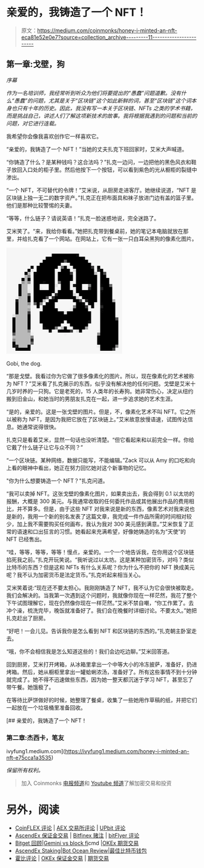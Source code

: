 # 亲爱的，我铸造了一个 NFT！

> 原文：<https://medium.com/coinmonks/honey-i-minted-an-nft-eca81e52e0e7?source=collection_archive---------11----------------------->

## **第一章:戈壁，狗**

*序幕*

*作为一名培训师，我经常听到听众为他们将要提出的“愚蠢”问题道歉。没有什么“愚蠢”的问题，尤其是关于“区块链”这个如此新鲜的词，甚至“区块链”这个词本身也只有十年的历史。因此，我没有写一本关于区块链、NFTs 之类的学术书籍，而是挑战自己，讲述人们了解这项新技术的故事。我将根据我遇到的问题和当前的问题，对它进行连载。*

我希望你会像我喜欢创作它一样喜欢它。

“亲爱的，我铸造了一个 NFT！”当她的丈夫扎克下班回家时，艾米大声喊道。

“你铸造了什么？是某种钱吗？这合法吗？”扎克一边问，一边把他的黑色风衣和鞋子放回入口处的柜子里。然后他按下一个按钮，可以看到紫色的光从橱柜的裂缝中渗出。

“一个 NFT，不可替代的令牌！”艾米说，从厨房走进客厅。她继续说道，“NFT 是区块链上独一无二的数字资产。”扎克正在把布面具和袜子放进门边有盖的篮子里。他们是那种比较警惕的夫妻。

“等等，什么链子？请说英语！”扎克一脸迷惑地说，完全迷路了。

艾米笑了。“来，我给你看看。”她把扎克带到餐桌前，她的笔记本电脑就放在那里，并给扎克看了一个网站。在网站上，它有一张一只白耳朵黑狗的像素化图片。

![](img/d11546556b6ccf9b2cb673f8c1343521.png)

Gobi, the dog.

“那是戈壁。我看过你为它做了很多像素化的图片。所以，现在像素化的艺术被称为 NFT？”艾米看了扎克展示的东西，似乎没有解决他的任何问题。戈壁是艾米十几岁时养的一只狗。它是老死的，15 人类年的长寿狗。她非常伤心，决定从纽约搬到旧金山，和她当时的男朋友扎克在一起，进一步追求她的艺术生涯。

“是的，亲爱的。这是一张戈壁的图片。但是，不，像素化艺术不叫 NFT。它之所以被称为 NFT，是因为我把它放在了区块链上。”艾米故意放慢语速，试图传达信息。她通常说得很快。

扎克只是看着艾米，显然一句话也没听清楚。“但它看起来和以前完全一样。你给它戴了什么链子让它与众不同？”

“一个区块链。某种网络，数据只能写，不能编辑。”Zack 可以从 Amy 的口吃和向上看的眼神中看出，她正在努力回忆她对这个新事物的记忆。

"你为什么想要铸造一个 NFT？"扎克问道。

“我可以卖掉 NFT。这张戈壁的像素化图片，如果卖出去，我会得到 0.1 以太坊的报酬，大概是 300 美元。与我通常收取的任何委托作品或其他展出作品的费用相比，并不算多。但是，由于这些 NFT 对我来说是新的东西，像素艺术对我来说也是新的，我用一个新的别名发表了这篇文章，我完成一件作品所需的时间相对较少，加上我不需要购买任何画布，我认为我对 300 美元感到满意。”艾米恢复了正常的语速和口出狂言的习惯。她看起来充满希望，好像她铸造的名为“天使”的 NFT 已经售出。

“哇，等等，等等，等等！慢点，亲爱的。一个一个地告诉我，在你用这个区块链掐死我之前。”扎克开玩笑说。“我听说过以太坊。这是某种加密货币，对吗？类似比特币的东西？但是这和 NFTs 有什么关系呢？你为什么不把你的 NFT 换成美元呢？我不认为加密货币是法定货币。”扎克听起来相当关心。

艾米笑着说:“现在还不要太担心。我刚刚铸造了 NFT，我不认为它会很快被取走。我们会解决的。当我第一次遇到这个问题时，我就像你现在一样茫然，我花了整个下午试图理解它，现在仍然像你现在一样茫然。”艾米不禁自嘲，“你工作累了。去冲个澡，梳洗完毕，晚饭就准备好了。我们会在晚餐时详细讨论。不要太久。”她把扎克赶出了厨房。

“好吧！一会儿见。告诉我你是怎么看到 NFT 和区块链的东西的。”扎克朝主卧室走去。

“哦，你不会相信我是怎么知道这些的！我们会边吃边聊。”艾米回答道。

回到厨房，艾米打开烤箱，从冰箱里拿出一个中等大小的冷冻披萨，准备好，扔进烤箱。然后，她从橱柜里拿出一罐蛤蜊浓汤，准备好了。所有这些事情不到十分钟就完成了。她不得不迅速做些东西，因为她一整天都沉迷于学习 NFT，甚至忘了带午餐。她饿极了。

在等待比萨饼做好的时候，她整理了餐桌，收集了一些她用作草稿的纸，并把它们一起放在一个垃圾桶里准备回收。

 [## 亲爱的，我铸造了一个 NFT！

### 第二章:杰西卡，笔友

ivyfung1.medium.com](https://ivyfung1.medium.com/honey-i-minted-an-nft-e75cca1a3535) 

*保留所有权利。*

> 加入 Coinmonks [电报频道](https://t.me/coincodecap)和 [Youtube 频道](https://www.youtube.com/c/coinmonks/videos)了解加密交易和投资

# 另外，阅读

*   [CoinFLEX 评论](https://coincodecap.com/coinflex-review) | [AEX 交易所评论](https://coincodecap.com/aex-exchange-review) | [UPbit 评论](https://coincodecap.com/upbit-review)
*   [AscendEx 保证金交易](https://coincodecap.com/ascendex-margin-trading) | [Bitfinex 赌注](https://coincodecap.com/bitfinex-staking) | [bitFlyer 评论](https://coincodecap.com/bitflyer-review)
*   [Bitget 回顾](https://coincodecap.com/bitget-review)|[Gemini vs block fi](https://coincodecap.com/gemini-vs-blockfi)cmd |[OKEx 期货交易](https://coincodecap.com/okex-futures-trading)
*   [AscendEx Staking](https://coincodecap.com/ascendex-staking)|[Bot Ocean Review](https://coincodecap.com/bot-ocean-review)|[最佳比特币钱包](https://coincodecap.com/bitcoin-wallets-india)
*   [霍比评论](https://coincodecap.com/huobi-review) | [OKEx 保证金交易](https://coincodecap.com/okex-margin-trading) | [期货交易](https://coincodecap.com/futures-trading)